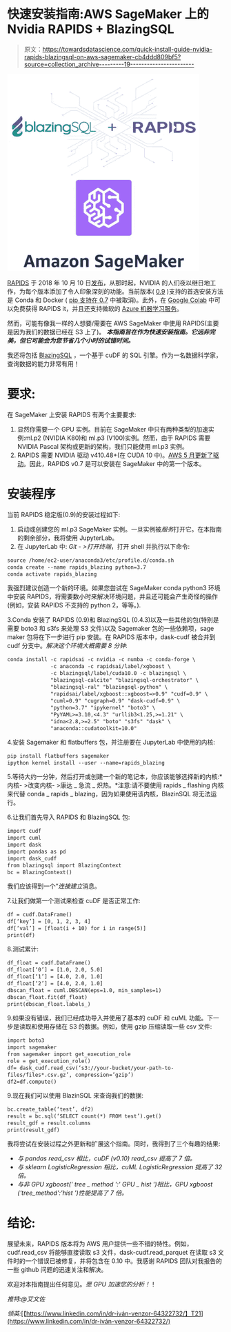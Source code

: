 # 快速安装指南:AWS SageMaker 上的 Nvidia RAPIDS + BlazingSQL

> 原文：<https://towardsdatascience.com/quick-install-guide-nvidia-rapids-blazingsql-on-aws-sagemaker-cb4ddd809bf5?source=collection_archive---------19----------------------->

![](img/4624e1fc5747e08ef8e8a682de94bdd3.png)

[RAPIDS](https://rapids.ai/index.html) 于 2018 年 10 月 10 日[发布](https://nvidianews.nvidia.com/news/nvidia-introduces-rapids-open-source-gpu-acceleration-platform-for-large-scale-data-analytics-and-machine-learning)，从那时起，NVIDIA 的人们夜以继日地工作，为每个版本添加了令人印象深刻的功能。当前版本( [0.9](https://medium.com/rapids-ai/rapids-0-9-a-model-built-to-scale-dafbf4c1e1cb) )支持的首选安装方法是 Conda 和 Docker ( [pip 支持在 0.7](https://medium.com/rapids-ai/rapids-0-7-release-drops-pip-packages-47fc966e9472) 中被取消)。此外，在 [Google Colab](https://rapids.ai/start.html) 中可以免费获得 RAPIDS it，并且还支持微软的 [Azure 机器学习服务](https://azure.microsoft.com/en-us/blog/azure-machine-learning-service-now-supports-nvidia-s-rapids/)。

然而，可能有像我一样的人想要/需要在 AWS SageMaker 中使用 RAPIDS(主要是因为我们的数据已经在 S3 上了)。 ***本指南旨在作为快速安装指南。它远非完美，但它可能会为您节省几个小时的试错时间。***

我还将包括 [BlazingSQL](https://blog.blazingdb.com/blazingsql-install-just-got-easier-363005c81dc5) ，一个基于 cuDF 的 SQL 引擎。作为一名数据科学家，查询数据的能力非常有用！

# 要求:

在 SageMaker 上安装 RAPIDS 有两个主要要求:

1.  显然你需要一个 GPU 实例。目前在 SageMaker 中只有两种类型的加速实例:ml.p2 (NVIDIA K80)和 ml.p3 (V100)实例。然而，由于 RAPIDS 需要 NVIDIA Pascal 架构或更新的架构，我们只能使用 ml.p3 实例。
2.  RAPIDS 需要 NVIDIA 驱动 v410.48+(在 CUDA 10 中)。[AWS 5 月更新了驱动](https://aws.amazon.com/about-aws/whats-new/2019/05/new-in-aws-deep-learning-amis-pytorch-1-1-chainer-5-4-cuda10-for-mxnet/)。因此，RAPIDS v0.7 是可以安装在 SageMaker 中的第一个版本。

# 安装程序

当前 RAPIDS 稳定版(0.9)的安装过程如下:

1.  启动或创建您的 ml.p3 SageMaker 实例。一旦实例被*服务*打开它。在本指南的剩余部分，我将使用 JupyterLab。
2.  在 JupyterLab 中: *Git - >打开终端*，打开 shell 并执行以下命令:

```
source /home/ec2-user/anaconda3/etc/profile.d/conda.sh
conda create --name rapids_blazing python=3.7
conda activate rapids_blazing 
```

我强烈建议创造一个新的环境。如果您尝试在 SageMaker conda python3 环境中安装 RAPIDS，将需要数小时来解决环境问题，并且还可能会产生奇怪的操作(例如，安装 RAPIDS 不支持的 python 2，等等。).

3.Conda 安装了 RAPIDS (0.9)和 BlazingSQL (0.4.3)以及一些其他的包(特别是需要 boto3 和 s3fs 来处理 S3 文件)以及 Sagemaker 包的一些依赖项，sage maker 包将在下一步进行 pip 安装。在 RAPIDS 版本中，dask-cudf 被合并到 cudf 分支中。*解决这个环境大概需要 8 分钟*:

```
conda install -c rapidsai -c nvidia -c numba -c conda-forge \
              -c anaconda -c rapidsai/label/xgboost \
              -c blazingsql/label/cuda10.0 -c blazingsql \
              "blazingsql-calcite" "blazingsql-orchestrator" \
              "blazingsql-ral" "blazingsql-python" \
              "rapidsai/label/xgboost::xgboost=>0.9" "cudf=0.9" \
              "cuml=0.9" "cugraph=0.9" "dask-cudf=0.9" \
              "python=3.7" "ipykernel" "boto3" \
              "PyYAML>=3.10,<4.3" "urllib3<1.25,>=1.21" \
              "idna<2.8,>=2.5" "boto" "s3fs" "dask" \
              "anaconda::cudatoolkit=10.0"
```

4.安装 Sagemaker 和 flatbuffers 包，并注册要在 JupyterLab 中使用的内核:

```
pip install flatbuffers sagemaker
ipython kernel install --user --name=rapids_blazing
```

5.等待大约一分钟，然后打开或创建一个新的笔记本，你应该能够选择新的内核:*内核- >改变内核- >康达 _ 急流 _ 炽热。*注意:请不要使用 rapids _ flashing 内核来代替 conda _ rapids _ blazing，因为如果使用该内核，BlazinSQL 将无法运行。

6.让我们首先导入 RAPIDS 和 BlazingSQL 包:

```
import cudf
import cuml
import dask
import pandas as pd
import dask_cudf
from blazingsql import BlazingContext
bc = BlazingContext()
```

我们应该得到一个“*连接建立*消息。

7.让我们做第一个测试来检查 cuDF 是否正常工作:

```
df = cudf.DataFrame()
df[‘key’] = [0, 1, 2, 3, 4]
df[‘val’] = [float(i + 10) for i in range(5)]
print(df)
```

8.测试累计:

```
df_float = cudf.DataFrame()
df_float[‘0’] = [1.0, 2.0, 5.0]
df_float[‘1’] = [4.0, 2.0, 1.0]
df_float[‘2’] = [4.0, 2.0, 1.0]
dbscan_float = cuml.DBSCAN(eps=1.0, min_samples=1)
dbscan_float.fit(df_float)
print(dbscan_float.labels_)
```

9.如果没有错误，我们已经成功导入并使用了基本的 cuDF 和 cuML 功能。下一步是读取和使用存储在 S3 的数据。例如，使用 gzip 压缩读取一些 csv 文件:

```
import boto3
import sagemaker
from sagemaker import get_execution_role
role = get_execution_role()
df= dask_cudf.read_csv(‘s3://your-bucket/your-path-to-files/files*.csv.gz’, compression=’gzip’)
df2=df.compute()
```

9.现在我们可以使用 BlazinSQL 来查询我们的数据:

```
bc.create_table(‘test’, df2)
result = bc.sql(‘SELECT count(*) FROM test’).get()
result_gdf = result.columns
print(result_gdf)
```

我将尝试在安装过程之外更新和扩展这个指南。同时，我得到了三个有趣的结果:

*   *与 pandas read_csv 相比，cuDF (v0.10) read_csv 提高了 7 倍。*
*   *与 sklearn LogisticRegression 相比，cuML LogisticRegression 提高了 32 倍。*
*   *与非 GPU xgboost(' tree _ method ':' GPU _ hist ')相比，GPU xgboost ('tree_method':'hist ')性能提高了 7 倍。*

# 结论:

展望未来，RAPIDS 版本将为 AWS 用户提供一些不错的特性。例如，cudf.read_csv 将能够直接读取 s3 文件，dask-cudf.read_parquet 在读取 s3 文件时的一个错误已被修复，并将包含在 0.10 中。我感谢 RAPIDS 团队对我报告的一些 github 问题的迅速关注和解决。

欢迎对本指南提出任何意见。*愿 GPU 加速您的分析！*！

*推特:@艾文佐*

*领英:*[【https://www.linkedin.com/in/dr-iván-venzor-64322732/】T21](https://www.linkedin.com/in/dr-iván-venzor-64322732/)